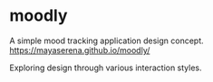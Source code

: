 # moodly
A simple mood tracking application design concept. 
https://mayaserena.github.io/moodly/

Exploring design through various interaction styles.
